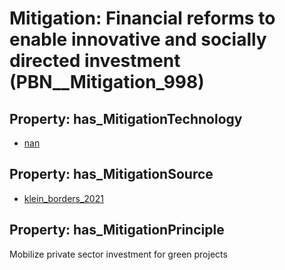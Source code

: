 # Mitigation: __Financial reforms to enable innovative and socially directed investment__ (PBN__Mitigation_998)

## Property: has_MitigationTechnology

* [nan](../Technology/PBN__Technology_22)

## Property: has_MitigationSource

* [klein_borders_2021](../Article/PBN__Article_156)

## Property: has_MitigationPrinciple

Mobilize private sector investment for green projects

